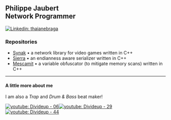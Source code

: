 <h2>Philippe Jaubert<br>Network Programmer</h2>

[![Linkedin: thaianebraga](https://img.shields.io/badge/-philjbt-blue?style=flat-square&logo=Linkedin&logoColor=white)](https://www.linkedin.com/in/philjbt/)

<h3>Repositories</h3>

- [Synak](https://github.com/PhilJbt/Synak) • a network library for video games written in C++
- [Sierra](https://github.com/PhilJbt/Sierra) • an endianness aware serializer written in C++
- [Mescamit](https://github.com/PhilJbt/mescamit) • a variable obfuscator (to mitigate memory scans) written in C++

---

<h4>A little more about me</h4>

I am also a *Trap* and *Drum & Bass* beat maker!

[![youtube: Divideup - 06](https://github-production-user-asset-6210df.s3.amazonaws.com/22506952/252167576-80a6cdca-8eac-42f2-a2b9-b6e82891cb26.png)](https://www.youtube.com/watch?v=QkYpywZsACw)[![youtube: Divideup - 29](https://github-production-user-asset-6210df.s3.amazonaws.com/22506952/252167547-2c743b48-eae4-463c-b690-99c870b2f067.png)](https://www.youtube.com/watch?v=id0ZLY20keA)[![youtube: Divideup - 44](https://github-production-user-asset-6210df.s3.amazonaws.com/22506952/252167571-51000143-fb44-46f7-b03f-fc663814e345.png)](https://www.youtube.com/watch?v=OXGhzCTKOUU)
